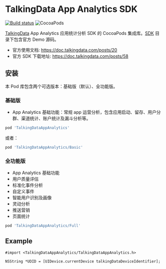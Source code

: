 # TalkingData App Analytics SDK

[![Build status](https://github.com/ElfSundae/TalkingDataAppAnalytics/workflows/Build/badge.svg)](https://github.com/ElfSundae/TalkingDataAppAnalytics/actions?query=workflow%3ABuild)
![CocoaPods](https://img.shields.io/cocoapods/v/TalkingDataAppAnalytics)

[TalkingData](https://www.talkingdata.com) App Analytics 应用统计分析 SDK 的 CocoaPods 集成库。[SDK](SDK) 目录下包含官方 Demo 源码。

- 官方使用文档: https://doc.talkingdata.com/posts/20
- 官方 SDK 下载地址: https://doc.talkingdata.com/posts/58

## 安装

本 Pod 库包含两个可选版本：基础版（默认）、全功能版。

### 基础版

- App Analytics 基础功能：常规 app 运营分析，包含应用启动、留存、用户分群、渠道统计、账户统计及漏斗分析等。

```ruby
pod 'TalkingDataAppAnalytics'
```

或者：

```ruby
pod 'TalkingDataAppAnalytics/Basic'
```

### 全功能版

- App Analytics 基础功能
- 用户质量评估
- 标准化事件分析
- 自定义事件
- 智能用户识别及画像
- 灵动分析
- 推送营销
- 页面统计

```ruby
pod 'TalkingDataAppAnalytics/Full'
```

## Example

```objc
#import <TalkingDataAppAnalytics/TalkingDataAppAnalytics.h>

NSString *UDID = [UIDevice.currentDevice talkingDataDeviceIdentifier];
```
